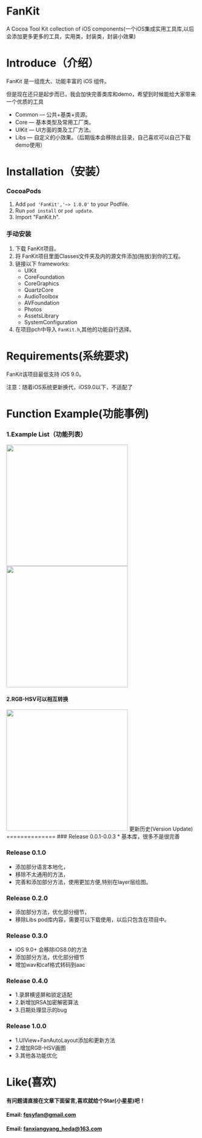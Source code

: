 # FanKit
A Cocoa Tool Kit collection of iOS components(一个iOS集成实用工具库,以后会添加更多更多的工具，实用类，封装类，封装小效果)


Introduce（介绍）
==============

FanKit 是一组庞大、功能丰富的 iOS 组件。

但是现在还只是起步而已，我会加快完善类库和demo，希望到时候能给大家带来一个优质的工具
* Common 			— 公共+基类+资源。
* Core 			— 基本类型及常用工厂类。
* UIKit		 	— UI方面的类及工厂方法。
* Libs		 	— 自定义的小效果。（后期版本会移除此目录，自己喜欢可以自己下载demo使用）

Installation（安装）
==============
### CocoaPods

1. Add `pod 'FanKit','~> 1.0.0'` to your Podfile.
2. Run `pod install` or `pod update`.
3. Import "FanKit.h".

### 手动安装

1. 下载 FanKit项目。
2. 将 FanKit项目里面Classes文件夹及内的源文件添加(拖放)到你的工程。
3. 链接以下 frameworks:
   * UIKit
   * CoreFoundation
   * CoreGraphics
   * QuartzCore
   * AudioToolbox
   * AVFoundation
   * Photos
   * AssetsLibrary
   * SystemConfiguration
4. 在项目pch中导入 `FanKit.h`,其他的功能自行选择。

Requirements(系统要求)
==============
FanKit该项目最低支持 iOS 9.0。

注意：随着iOS系统更新换代，iOS9.0以下，不适配了


Function Example(功能事例)
==============
### 1.Example List（功能列表）
<img src="https://github.com/fanxiangyang/FanKit/blob/master/Document/DemoList.png?raw=true" width="320">     <img src="https://github.com/fanxiangyang/FanKit/blob/master/Document/password.png?raw=true" width="320">
#### 2.RGB-HSV可以相互转换
<img src="https://github.com/fanxiangyang/FanKit/blob/master/Document/rgbColor.png?raw=true" width="320">
更新历史(Version Update)
==============
### Release 0.0.1-0.0.3
* 基本库，很多不是很完善

### Release 0.1.0
* 添加部分语言本地化，
* 移除不太通用的方法，
* 完善和添加部分方法，使用更加方便,特别在layer层绘图。

### Release 0.2.0
* 添加部分方法，优化部分细节，
* 移除Libs pod库内容，需要可以下载使用，以后只包含在项目中。

### Release 0.3.0
* iOS 9.0+ 会移除iOS8.0的方法
* 添加部分方法，优化部分细节
* 增加wav和caf格式转码到aac

### Release 0.4.0
* 1.录屏横竖屏和锁定适配
* 2.新增加RSA加密解密算法
* 3.日期处理显示的bug

### Release 1.0.0 
* 1.UIView+FanAutoLayout添加和更新方法
* 2.增加RGB-HSV画图
* 3.其他各功能优化

Like(喜欢)
==============
#### 有问题请直接在文章下面留言,喜欢就给个Star(小星星)吧！ 
#### Email: fqsyfan@gmail.com
#### Email: fanxiangyang_heda@163.com 

